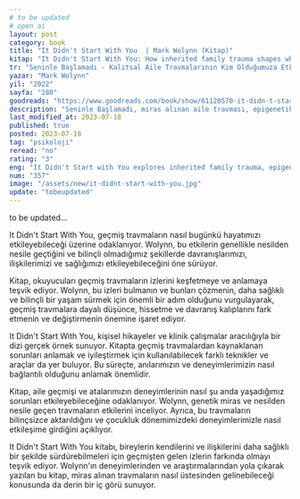 ```yaml
---
# to be updated
# open ai
layout: post
category: book
title: "It Didn't Start With You  | Mark Wolynn (Kitap)"
kitap: "It Didn't Start With You: How inherited family trauma shapes who we are and how to end the cycle"
tr: "Seninle Başlamadı - Kalıtsal Aile Travmalarının Kim Olduğumuza Etkileri ve Sorunların Üstesinden gelmenin Yolları"
yazar: "Mark Wolynn"
yil: "2022"
sayfa: "280"
goodreads: "https://www.goodreads.com/book/show/61120570-it-didn-t-start-with-you"
description: "Seninle Başlamadı, miras alınan aile travması, epigenetik ve nesiller arası kalıpların iyileştirilmesi konularını ele alırken, geçmişin yüklerini bırakma ve şifa bulma konusunda pratik ipuçları da sunuyor."
last_modified_at: 2023-07-18
published: true
posted: 2023-07-18
tag: "psikoloji"
reread: "no"
rating: "3"
eng: "It Didn't Start with You explores inherited family trauma, epigenetics, and the power of healing generational patterns. Through research and personal stories, Wolynn offers practical exercises for uncovering and healing ancestral wounds to create a more authentic life. "
num: "357"
image: "/assets/new/it-didnt-start-with-you.jpg"
update: "tobeupdated"
---
```


to be updated...

It Didn't Start With You, geçmiş travmaların nasıl bugünkü hayatımızı etkileyebileceği üzerine odaklanıyor. Wolynn, bu etkilerin genellikle nesilden nesile geçtiğini ve bilinçli olmadığımız şekillerde davranışlarımızı, ilişkilerimizi ve sağlığımızı etkileyebileceğini öne sürüyor.

Kitap, okuyucuları geçmiş travmaların izlerini keşfetmeye ve anlamaya teşvik ediyor. Wolynn, bu izleri bulmanın ve bunları çözmenin, daha sağlıklı ve bilinçli bir yaşam sürmek için önemli bir adım olduğunu vurgulayarak, geçmiş travmalara dayalı düşünce, hissetme ve davranış kalıplarını fark etmenin ve değiştirmenin önemine işaret ediyor.

It Didn't Start With You, kişisel hikayeler ve klinik çalışmalar aracılığıyla bir dizi gerçek örnek sunuyor. Kitapta geçmiş travmalardan kaynaklanan sorunları anlamak ve iyileştirmek için kullanılabilecek farklı teknikler ve araçlar da yer buluyor. Bu süreçte, anılarımızın ve deneyimlerimizin nasıl bağlantılı olduğunu anlamak önemlidir.

Kitap, aile geçmişi ve atalarımızın deneyimlerinin nasıl şu anda yaşadığımız sorunları etkileyebileceğine odaklanıyor. Wolynn, genetik miras ve nesilden nesile geçen travmaların etkilerini inceliyor. Ayrıca, bu travmaların bilinçsizce aktarıldığını ve çocukluk dönemimizdeki deneyimlerimizle nasıl etkileşime girdiğini açıklıyor.

It Didn't Start With You kitabı, bireylerin kendilerini ve ilişkilerini daha sağlıklı bir şekilde sürdürebilmeleri için geçmişten gelen izlerin farkında olmayı teşvik ediyor. Wolynn'ın deneyimlerinden ve araştırmalarından yola çıkarak yazılan bu kitap, miras alınan travmaların nasıl üstesinden gelinebileceği konusunda da derin bir iç görü sunuyor.

